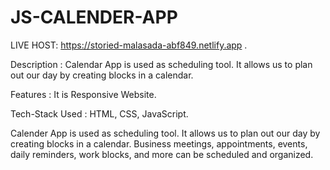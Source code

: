 # JS-CALENDER-APP
LIVE HOST: https://storied-malasada-abf849.netlify.app   .

Description : Calendar App is used as scheduling tool.
It allows us to plan out our day by creating blocks in a calendar.

Features : It is Responsive Website.

Tech-Stack Used : HTML, CSS, JavaScript.

Calender App is used as scheduling tool. It allows us to plan out our day by creating blocks in a calendar. Business meetings, appointments, events, daily reminders, work blocks, and more can be scheduled and organized.
